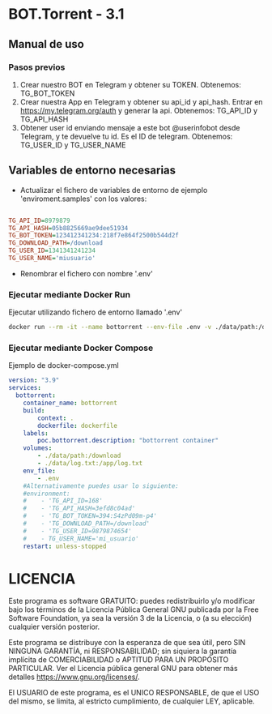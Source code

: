 # BOT.Torrent - 3.1

## Manual de uso

### Pasos previos

1. Crear nuestro BOT en Telegram y obtener su TOKEN. Obtenemos: TG_BOT_TOKEN
2. Crear nuestra App en Telegram y obtener su api_id y api_hash. 
   Entrar en https://my.telegram.org/auth y generar la api. Obtenemos: TG_API_ID y TG_API_HASH
3. Obtener user id enviando mensaje a este bot @userinfobot desde Telegram, y te devuelve tu id. Es el ID de telegram. Obtenemos: TG_USER_ID y TG_USER_NAME

## Variables de entorno necesarias

- Actualizar el fichero de variables de entorno de ejemplo 'enviroment.samples' con los valores:

```ini

TG_API_ID=8979879
TG_API_HASH=05b8825669ae9dee51934
TG_BOT_TOKEN=123412341234:218f7e864f2500b544d2f
TG_DOWNLOAD_PATH=/download
TG_USER_ID=1341341241234
TG_USER_NAME='miusuario'

```

- Renombrar el fichero con nombre '.env'

### Ejecutar mediante Docker Run

Ejecutar utilizando fichero de entorno llamado '.env'

```bash
docker run --rm -it --name bottorrent --env-file .env -v ./data/path:/download bottorrent /bin/sh
```

### Ejecutar mediante Docker Compose

Ejemplo de docker-compose.yml

```yml
version: "3.9"
services:
  bottorrent:
    container_name: bottorrent
    build:
        context: .
        dockerfile: dockerfile
    labels:
        poc.bottorrent.description: "bottorrent container"
    volumes:
        - ./data/path:/download        
        - ./data/log.txt:/app/log.txt
    env_file:
        - .env
    #Alternativamente puedes usar lo siguiente:
    #environment:
    #    - 'TG_API_ID=168'
    #    - 'TG_API_HASH=3efd8c04ad'
    #    - 'TG_BOT_TOKEN=394:S4zPd09m-p4'
    #    - 'TG_DOWNLOAD_PATH=/download'         
    #    - 'TG_USER_ID=9879874654'         
    #    - TG_USER_NAME='mi_usuario'
    restart: unless-stopped    
```

# LICENCIA

Este programa es software GRATUITO: puedes redistribuirlo y/o modificar bajo los términos de la Licencia Pública General GNU publicada por la Free Software Foundation, ya sea la versión 3 de la Licencia, o (a su elección) cualquier versión posterior.

Este programa se distribuye con la esperanza de que sea útil, pero SIN NINGUNA GARANTÍA, ni RESPONSABILIDAD; sin siquiera la garantía implícita de COMERCIABILIDAD o APTITUD PARA UN PROPÓSITO PARTICULAR. Ver el Licencia pública general GNU para obtener más detalles <https://www.gnu.org/licenses/>.

El USUARIO de este programa, es el UNICO RESPONSABLE, de que el USO del mismo, se limita, al estricto cumplimiento, de cualquier LEY, aplicable.